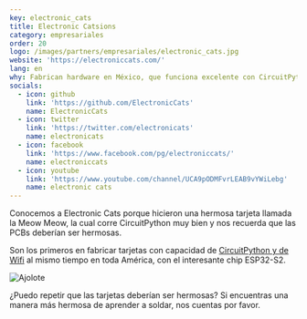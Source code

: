 ```yaml
---
key: electronic_cats
title: Electronic Catsions
category: empresariales
order: 20
logo: /images/partners/empresariales/electronic_cats.jpg
website: 'https://electroniccats.com/'
lang: en
why: Fabrican hardware en México, que funciona excelente con CircuitPython
socials:
  - icon: github
    link: 'https://github.com/ElectronicCats'
    name: ElectronicCats
  - icon: twitter
    link: 'https://twitter.com/electronicats'
    name: electronicats
  - icon: facebook
    link: 'https://www.facebook.com/pg/electroniccats/'
    name: electroniccats
  - icon: youtube
    link: 'https://www.youtube.com/channel/UCA9pODMFvrLEAB9vYWiLebg'
    name: electronic cats
---
```

Conocemos a Electronic Cats porque hicieron una hermosa tarjeta llamada la Meow Meow, la cual corre CircuitPython muy bien y nos recuerda que las PCBs deberían ser hermosas.

Son los primeros en fabricar tarjetas con capacidad de [CircuitPython y de Wifi](https://electroniccats.com/store/bast-wifi/) al mismo tiempo en toda América, con el interesante chip ESP32-S2.

![Ajolote](https://electroniccats.com/wp-content/uploads/2018/06/1-scaled.jpg)

¿Puedo repetir que las tarjetas deberían ser hermosas? Si encuentras una manera más hermosa de aprender a soldar, nos cuentas por favor.
